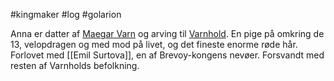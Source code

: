 #kingmaker #log #golarion

Anna er datter af [Maegar Varn](Maegar%20Varn.md) og arving til [Varnhold](Varnhold.md). En pige på omkring de 13, velopdragen og med mod på livet, og det fineste enorme røde hår. Forlovet med [[Emil Surtova]], en af Brevoy-kongens nevøer. Forsvandt med resten af Varnholds befolkning.
